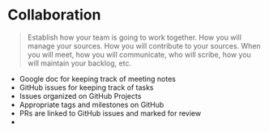 # Collaboration

> Establish how your team is going to work together. How you will manage your sources. How you will contribute to your sources. When you will meet, how you will communicate, who will scribe, how you will maintain your backlog, etc.

- Google doc for keeping track of meeting notes
- GitHub issues for keeping track of tasks
- Issues organized on GitHub Projects
- Appropriate tags and milestones on GitHub
- PRs are linked to GitHub issues and marked for review
-
